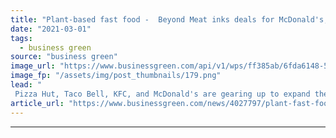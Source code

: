 ```yaml
---
title: "Plant-based fast food -  Beyond Meat inks deals for McDonald's, KFC and Pizza Hut"
date: "2021-03-01"
tags: 
  - business green
source: "business green"
image_url: "https://www.businessgreen.com/api/v1/wps/ff385ab/6fda6148-53c0-42d4-a827-5726089f052f/6/beyond-meat-burger-185x114.png"
image_fp: "/assets/img/post_thumbnails/179.png"
lead: "
 Pizza Hut, Taco Bell, KFC, and McDonald's are gearing up to expand their plant-based lines amid surging demand for sustainable food ..."
article_url: "https://www.businessgreen.com/news/4027797/plant-fast-food-meat-inks-deals-mcdonald-kfc-pizza-hut"
---
```


---
